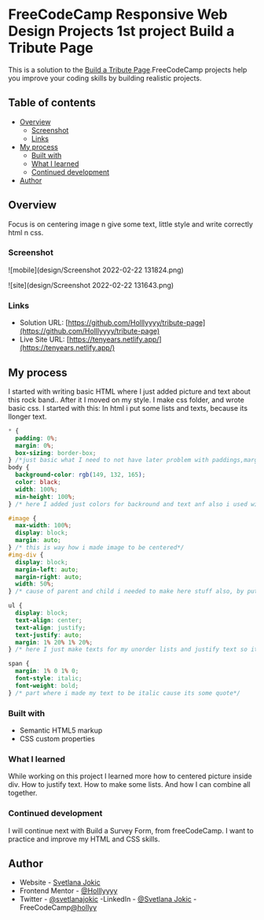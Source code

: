 # FreeCodeCamp **Responsive Web Design Projects** 1st project Build a Tribute Page

This is a solution to the [Build a Tribute Page](https://tenyears.netlify.app/).FreeCodeCamp projects help you improve your coding skills by building realistic projects.

## Table of contents

- [Overview](#overview)
  - [Screenshot](#screenshot)
  - [Links](#links)
- [My process](#my-process)
  - [Built with](#built-with)
  - [What I learned](#what-i-learned)
  - [Continued development](#continued-development)
- [Author](#author)

## Overview

Focus is on centering image n give some text, little style and write correctly html n css.

### Screenshot

![mobile](design/Screenshot 2022-02-22 131824.png)

![site](design/Screenshot 2022-02-22 131643.png)

### Links

- Solution URL: [https://github.com/Holllyyyy/tribute-page](https://github.com/Holllyyyy/tribute-page)
- Live Site URL: [https://tenyears.netlify.app/](https://tenyears.netlify.app/)

## My process

I started with writing basic HTML where I just added picture and text about this rock band.. After it I moved on my style. I make css folder, and wrote basic css.
I started with this:
In html i put some lists and texts, because its llonger text.

```css
* {
  padding: 0%;
  margin: 0%;
  box-sizing: border-box;
} /*just basic what I need to not have later problem with paddings,margins,heights to go out of box thats why i always put border box*/
body {
  background-color: rgb(149, 132, 165);
  color: black;
  width: 100%;
  min-height: 100%;
} /* here I added just colors for backround and text anf also i used width of 100 n height min.*/

#image {
  max-width: 100%;
  display: block;
  margin: auto;
} /* this is way how i made image to be centered*/
#img-div {
  display: block;
  margin-left: auto;
  margin-right: auto;
  width: 50%;
} /* cause of parent and child i needed to make here stuff also, by putting it to be centered and width of 50%*/

ul {
  display: block;
  text-align: center;
  text-align: justify;
  text-justify: auto;
  margin: 1% 20% 1% 20%;
} /* here I just make texts for my unorder lists and justify text so it will look better*/

span {
  margin: 1% 0 1% 0;
  font-style: italic;
  font-weight: bold;
} /* part where i made my text to be italic cause its some quote*/
```

### Built with

- Semantic HTML5 markup
- CSS custom properties

### What I learned

While working on this project I learned more how to centered picture inside div. How to justify text. How to make some lists. And how I can combine all together.

### Continued development

I will continue next with Build a Survey Form, from freeCodeCamp. I want to practice and improve my HTML and CSS skills.

## Author

- Website - [Svetlana Jokic](https://my-portfolio-hollyy.netlify.app/)
- Frontend Mentor - [@Holllyyyy](https://www.frontendmentor.io/profile/Holllyyyy)
- Twitter - [@svetlanajokic](https://twitter.com/svetlanajokic)
  -LinkedIn - [@Svetlana Jokic](https://www.linkedin.com/in/svetlana-jokic-787432100/)
  -FreeCodeCamp[@hollyy](https://www.freecodecamp.org/hollyy)

